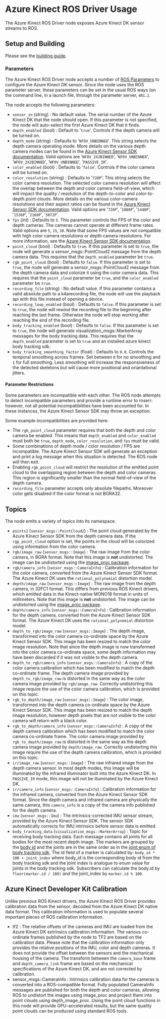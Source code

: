 # Azure Kinect ROS Driver Usage

The Azure Kinect ROS Driver node exposes Azure Kinect DK sensor streams to ROS. 

## Setup and Building

Please see the [building guide](building.md).

### Parameters

The Azure Kinect ROS Driver node accepts a number of [ROS Parameters](http://wiki.ros.org/Parameter%20Server) to configure the Azure Kinect DK sensor. Since the node uses the ROS parameter server, these parameters can be set in the usual ROS ways (on the command line, in a launch file, through the parameter server, etc..).

The node accepts the following parameters:

- `sensor_sn` (string) : No default value. The serial number of the Azure Kinect DK that the node should open. If this parameter is not specified, the node will auto-select the first Azure Kinect DK that it finds.
- `depth_enabled` (bool) : Default to '`true`'. Controls if the depth camera will be turned on.
- `depth_mode` (string) : Defaults to '`NFOV_UNBINNED`'. This string selects the depth camera operating mode. More details on the various depth camera modes can be found in the [Azure Kinect Sensor SDK documentation](https://docs.microsoft.com/en-us/azure/Kinect-dk/hardware-specification#depth-camera-supported-operating-modes). Valid options are '`NFOV_2X2BINNED`', '`NFOV_UNBINNED`', '`WFOV_2X2BINNED`', '`WFOV_UNBINNED`', '`PASSIVE_IR`'.
- `color_enabled` (bool) : Defaults to '`false`'. Controls if the color camera will be turned on.
- `color_resolution` (string) : Defaults to '`720P`'. This string selects the color camera resolution. The selected color camera resolution will affect the overlap between the depth and color camera field-of-view, which will impact the quality / resolution of the depth-to-color and color-to-depth point clouds. More details on the various color-camera resolutions and their aspect ratios can be found in the [Azure Kinect Sensor SDK documentation](https://docs.microsoft.com/en-us/azure/Kinect-dk/hardware-specification#color-camera-supported-operating-modes). Valid options are '`720P`', '`1080P`', '`1440P`', '`1536P`', '`2160P`', '`3072P`'.
- `fps` (int) : Defaults to `5`. This parameter controls the FPS of the color and depth cameras. The cameras cannot operate at different frame rates. Valid options are `5`, `15`, `30`. Note that some FPS values are not compatible with high color camera resolutions or depth camera resolutions. For more information, see the [Azure Kinect Sensor SDK documentation](https://docs.microsoft.com/en-us/azure/Kinect-dk/hardware-specification#depth-camera-supported-operating-modes).
- `point_cloud` (bool) : Defaults to `true`. If this parameter is set to `true`, the node will generate a sensor_msgs::PointCloud2 message from the depth camera data. This requires that the `depth_enabled` parameter be `true`.
- `rgb_point_cloud` (bool) : Defaults to `false`. If this parameter is set to `true`, the node will generate a sensor_msgs::PointCloud2 message from the depth camera data and colorize it using the color camera data. This requires that the `point_cloud` parameter be `true`, and the `color_enabled` parameter be `true`.
- `recording_file` (string) : No default value. If this parameter contains a valid absolute path to a k4arecording file, the node will use the playback api with this file instead of opening a device.
- `recording_loop_enabled` (bool) : Defaults to `false`. If this parameter is set to `true`, the node will rewind the recording file to the beginning after reaching the last frame. Otherwise the node will stop working after reaching the end of the recording file.
- `body_tracking_enabled` (bool) : Defaults to `false`. If this parameter is set to `true`, the node will generate visualization_msgs::MarkerArray messages for the body tracking data. This requires that the `depth_enabled` parameter is set to `true` and an installed azure kinect body tracking sdk.
- `body_tracking_smoothing_factor` (float) : Defaults to `0.0`. Controls the temporal smoothing across frames. Set between `0` for no smoothing and `1` for full smoothing. Less smoothing will increase the responsiveness of the detected skeletons but will cause more positional and oriantational jitters.

#### Parameter Restrictions

Some parameters are incompatible with each other. The ROS node attempts to detect incompatible parameters and provide a runtime error to roserr: however, not all potential incompatibilities have been accounted for. In these instances, the Azure Kinect Sensor SDK may throw an exception.

Some example incompatibilities are provided here:
- The `rgb_point_cloud` parameter requires that both the depth and color camera be enabled. This means that `depth_enabled` and `color_enabled` must both be `true`, `depth_mode`, `color_resolution`, and `fps` must be valid.
- Some combinations of depth mode / color resolution / FPS are incompatible. The Azure Kinect Sensor SDK will generate an exception and print a log message when this situation is detected. The ROS node will then exit.
- Enabling `rgb_point_cloud` will restrict the resolution of the emitted point cloud to the overlapping region between the depth and color cameras. This region is significantly smaller than the normal field-of-view of the depth camera.
- `recording_file` parameter accepts only absolute filepaths. Moreover color gets disabled if the color format is not BGRA32.

## Topics

The node emits a variety of topics into its namespace. 

- `points2` (`sensor_msgs::PointCloud2`) : The point cloud generated by the Azure Kinect Sensor SDK from the depth camera data. If the `rgp_point_cloud` option is set, the points in the cloud will be colorized using information from the color camera. 
- `rgb/image_raw` (`sensor_msgs::Image`) : The raw image from the color camera, in BGRA format. Note that this image is **not** undistorted. The image can be undistorted using the [image_proc package](http://wiki.ros.org/image_proc).
- `rgb/camera_info` (`sensor_msgs::CameraInfo`) : Calibration information for the color camera, converted from the Azure Kinect Sensor SDK format. The Azure Kinect DK uses the `rational_polynomial` distortion model.
- `depth/image_raw` (`sensor_msgs::Image`) : The raw image from the depth camera, in 32FC1 format. This differs from previous ROS Kinect drivers, which emitted data in the Kinect-native MONO16 format in units of millimeters. Note that this image is **not** undistorted. The image can be undistorted using the [image_proc package](http://wiki.ros.org/image_proc).
- `depth/camera_info` (`sensor_msgs::CameraInfo`) : Calibration information for the depth camera, converted from the Azure Kinect Sensor SDK format. The Azure Kinect DK uses the `rational_polynomial` distortion model.
- `depth_to_rgb/image_raw` (`sensor_msgs::Image`) :  The depth image, transformed into the color camera co-ordinate space by the Azure Kinect Sensor SDK. This image has been resized to match the color image resolution. Note that since the depth image is now transformed into the color camera co-ordinate space, some depth information may have been discarded if it was not visible to the depth camera.
- `depth_to_rgb/camera_info` (`sensor_msgs::CameraInfo`) : A copy of the color camera calibration which has been modified to match the depth co-ordinate frame. The depth camera image provided by `depth_to_rgb/image_raw` is distorted in the same way as the color camera image provided by `rgb/image_raw`. Correctly undistorting this image require the use of the color camera calibration, which is provided on this topic.
- `rgb_to_depth/image_raw` (`sensor_msgs::Image`) : The color image, transformed into the depth camera co-ordinate space by the Azure Kinect Sensor SDK. This image has been resized to match the depth image resolution, however depth pixels that are not visible to the color camera will return with a black color. 
- `rgb_to_depth/camera_info` (`sensor_msgs::CameraInfo`) : A copy of the depth camera calibration which has been modified to match the color camera co-ordinate frame. The color camera image provided by `rgb_to_depth/image_raw` is distorted in the same way as the depth camera image provided by `depth/image_raw`. Correctly undistorting this image require the use of the depth camera calibration, which is provided on this topic.
- `ir/image_raw` (`sensor_msgs::Image`) : The raw infrared image from the depth camera sensor. In most depth modes, this image will be illuminated by the infrared illuminator built into the Azure Kinect DK. In `PASSIVE_IR` mode, this image will not be illuminated by the Azure Kinect DK.
- `ir/camera_info` (`sensor_msgs::CameraInfo`) : Calibration information for the infrared camera, converted from the Azure Kinect Sensor SDK format. Since the depth camera and infrared camera are physically the same camera, this `camera_info` is a copy of the camera info published for the depth camera.
- `imu` (`sensor_msgs::Imu`) : The intrinsics-corrected IMU sensor stream, provided by the Azure Kinect Sensor SDK. The sensor SDK automatically corrects for IMU intrinsics before sensor data is emitted.
- `body_tracking_data` (`visualization_msgs::MarkerArray`) : Topic for receiving body tracking data. Each message contains all joints for all bodies for the most recent depth image. The markers are grouped by the [body id](https://microsoft.github.io/Azure-Kinect-Body-Tracking/release/0.9.x/structk4abt__body__t.html#a38fed6c7125f92b41165ffe2e1da9dd4) and the joints are in the same order as in the [joint enum of body tracking sdk](https://microsoft.github.io/Azure-Kinect-Body-Tracking/release/0.9.x/group__btenums.html#ga5fe6fa921525a37dec7175c91c473781). The id field of a marker is calculated by: `body_id * 100 + joint_index` where body_id is the corresponding body id from the body tracking sdk and the joint index is analogue to enum value for joints in the body tracking sdk. Subscribers can calculate the body.id by `floor(marker.id / 100)` and the joint_index by `marker.id % 100`.

## Azure Kinect Developer Kit Calibration

Unlike previous ROS Kinect drivers, the Azure Kinect ROS Driver provides calibration data from the sensor, decoded from the Azure Kinect DK native data format. This calibration information is used to populate several important pieces of ROS calibration information.

- tf2 : The relative offsets of the cameras and IMU are loaded from the Azure Kinect DK extrinsics calibration information. The various co-ordinate frames published by the node to TF2 are based on the calibration data. Please note that the calibration information only provides the relative positions of the IMU, color and depth cameras. It does not provide the offset between the sensors and the mechanical housing of the camera. The transform between the `camera_base` frame and `depth_camera_link` frame are based on the mechanical specifications of the Azure Kinect DK, and are not corrected by calibration.
- sensor_msgs::CameraInfo : Intrinsics calibration data for the cameras is converted into a ROS-compatible format. Fully populated CameraInfo messages are published for both the depth and color cameras, allowing ROS to undistort the images using image_proc and project them into point clouds using depth_image_proc. Using the point cloud functions in this node will provide GPU-accelerated results, but the same quality point clouds can be produced using standard ROS tools.